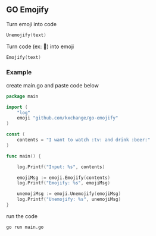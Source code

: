 ## GO Emojify


Turn emoji into code
```go
Unemojify(text)
```

Turn code (ex: :beer:) into emoji
```go
Emojify(text)
```

### Example 

create main.go and paste code below

```go
package main

import (
	"log"
	emoji "github.com/kxchange/go-emojify"
)

const (
	contents = "I want to watch :tv: and drink :beer:"
)

func main() {

	log.Printf("Input: %s", contents)

	emojiMsg := emoji.Emojify(contents)
	log.Printf("Emojify: %s", emojiMsg)

	unemojiMsg := emoji.Unemojify(emojiMsg)
	log.Printf("Unemojify: %s", unemojiMsg)
}
```

run the code
```bash
go run main.go
```